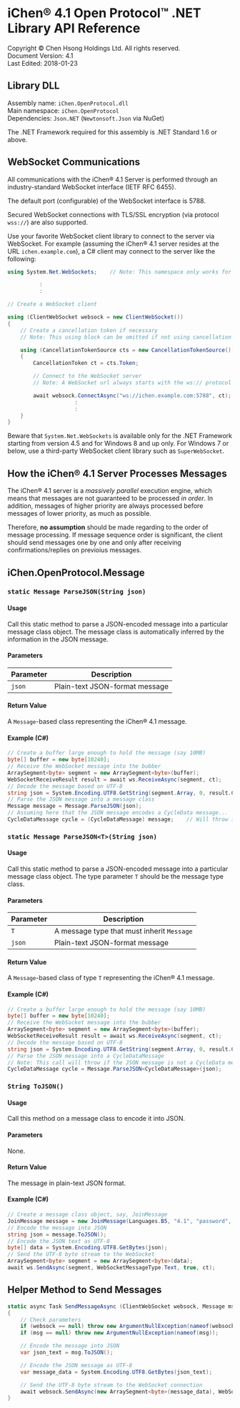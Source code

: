 iChen® 4.1 Open Protocol™ .NET Library API Reference
==================================================================

Copyright © Chen Hsong Holdings Ltd.  All rights reserved.  
Document Version: 4.1  
Last Edited: 2018-01-23


Library DLL
-----------

Assembly name: `iChen.OpenProtocol.dll`  
Main namespace: `iChen.OpenProtocol`  
Dependencies: `Json.NET` (`Newtonsoft.Json` via NuGet)  

The .NET Framework required for this assembly is .NET Standard 1.6 or above.


WebSocket Communications
------------------------

All communications with the iChen® 4.1 Server is performed through an
industry-standard WebSocket interface (IETF RFC 6455).

The default port (configurable) of the WebSocket interface is 5788.

Secured WebSocket connections with TLS/SSL encryption (via protocol `wss://`)
are also supported.

Use your favorite WebSocket client library to connect to the server via
WebSocket. For example (assuming the iChen® 4.1 server resides at the
URL `ichen.example.com`), a C# client may connect to the server like the
following:

~~~~~~~~~~~~csharp
using System.Net.WebSockets;    // Note: This namespace only works for Windows 8 and up

          :
          :

// Create a WebSocket client

using (ClientWebSocket websock = new ClientWebSocket())
{
    // Create a cancellation token if necessary
    // Note: This using block can be omitted if not using cancellation tokens

    using (CancellationTokenSource cts = new CancellationTokenSource())
    {
        CancellationToken ct = cts.Token;

        // Connect to the WebSocket server
        // Note: A WebSocket url always starts with the ws:// protocol

        await websock.ConnectAsync("ws://ichen.example.com:5788", ct);
                     :
                     :
    }
}
~~~~~~~~~~~~

Beware that `System.Net.WebSockets` is available only for the .NET Framework
starting from version 4.5 and for Windows 8 and up only. For Windows 7 or
below, use a third-party WebSocket client library such as `SuperWebSocket`.


How the iChen® 4.1 Server Processes Messages
-------------------------------------------

The iChen® 4.1 server is a *massively parallel* execution engine, which
means that messages are not guaranteed to be processed *in order*. In
addition, messages of higher priority are always processed before messages of
lower priority, as much as possible.

Therefore, **no assumption** should be made regarding to the order of message
processing. If message sequence order is significant, the client should send
messages one by one and only after receiving confirmations/replies on
previoius messages.


iChen.OpenProtocol.Message
--------------------------

### `static Message ParseJSON(String json)`

#### Usage

Call this static method to parse a JSON-encoded message into a particular
message class object. The message class is automatically inferred by the
information in the JSON message.

#### Parameters

| Parameter | Description                    |
|-----------|--------------------------------|
| `json`    | Plain-text JSON-format message |

#### Return Value

A `Message`-based class representing the iChen® 4.1 message.

#### Example (C#)

~~~~~~~~~~~~csharp
// Create a buffer large enough to hold the message (say 10MB)
byte[] buffer = new byte[10240];
// Receive the WebSocket message into the bubber
ArraySegment<byte> segment = new ArraySegment<byte>(buffer);
WebSocketReceiveResult result = await ws.ReceiveAsync(segment, ct);
// Decode the message based on UTF-8
string json = System.Encoding.UTF8.GetString(segment.Array, 0, result.Count);
// Parse the JSON message into a message class
Message message = Message.ParseJSON(json);
// Assuming here that the JSON message encodes a CycleData message...
CycleDataMessage cycle = (CycleDataMessage) message;    // Will throw if message is not CycleDataMessage
~~~~~~~~~~~~


### `static Message ParseJSON<T>(String json)`

#### Usage

Call this static method to parse a JSON-encoded message into a particular
message class object. The type parameter `T` should be the message type class.

#### Parameters

| Parameter | Description                                |
|-----------|--------------------------------------------|
| `T`       | A message type that must inherit `Message` |
| `json`    | Plain-text JSON-format message             |

#### Return Value

A `Message`-based class of type `T` representing the iChen® 4.1 message.

#### Example (C#)

~~~~~~~~~~~~csharp
// Create a buffer large enough to hold the message (say 10MB)
byte[] buffer = new byte[10240];
// Receive the WebSocket message into the bubber
ArraySegment<byte> segment = new ArraySegment<byte>(buffer);
WebSocketReceiveResult result = await ws.ReceiveAsync(segment, ct);
// Decode the message based on UTF-8
string json = System.Encoding.UTF8.GetString(segment.Array, 0, result.Count);
// Parse the JSON message into a CycleDataMessage
// Note: This call will throw if the JSON message is not a CycleData message
CycleDataMessage cycle = Message.ParseJSON<CycleDataMessage>(json);
~~~~~~~~~~~~


### `String ToJSON()`

#### Usage

Call this method on a message class to encode it into JSON.

#### Parameters

None.

#### Return Value

The message in plain-text JSON format.

#### Example (C#)

~~~~~~~~~~~~csharp
// Create a message class object, say, JoinMessage
JoinMessage message = new JoinMessage(Languages.B5, "4.1", "password", Filters.All);
// Encode the message into JSON
string json = message.ToJSON();
// Encode the JSON text as UTF-8
byte[] data = System.Encoding.UTF8.GetBytes(json);
// Send the UTF-8 byte stream to the WebSocket
ArraySegment<byte> segment = new ArraySegment<byte>(data);
await ws.SendAsync(segment, WebSocketMessageType.Text, true, ct);
~~~~~~~~~~~~


Helper Method to Send Messages
------------------------------

~~~~~~~~~~~~csharp
static async Task SendMessageAsync (ClientWebSocket websock, Message msg, CancellationToken ct = null)
{
    // Check parameters
    if (websock == null) throw new ArgumentNullException(nameof(websock));
    if (msg == null) throw new ArgumentNullException(nameof(msg));

    // Encode the message into JSON
    var json_text = msg.ToJSON();

    // Encode the JSON message as UTF-8
    var message_data = System.Encoding.UTF8.GetBytes(json_text);

    // Send the UTF-8 byte stream to the WebSocket connection
    await websock.SendAsync(new ArraySegment<byte>(message_data), WebSocketMessageType.Text, true, ct);
}
~~~~~~~~~~~~